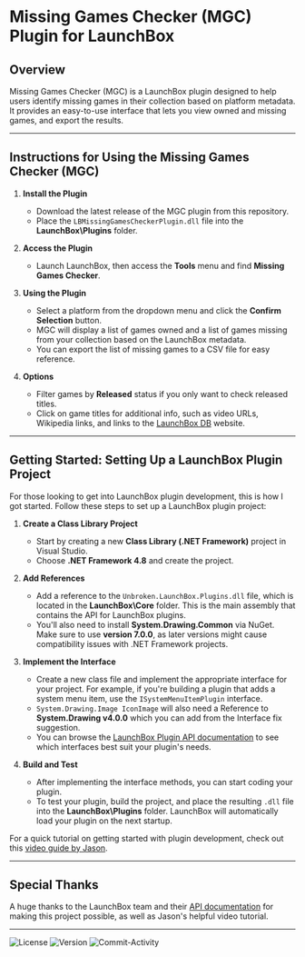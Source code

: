 # Missing Games Checker (MGC) Plugin for LaunchBox

## Overview

Missing Games Checker (MGC) is a LaunchBox plugin designed to help users identify missing games in their collection based on platform metadata. It provides an easy-to-use interface that lets you view owned and missing games, and export the results.

---

## Instructions for Using the Missing Games Checker (MGC)

1. **Install the Plugin**
   - Download the latest release of the MGC plugin from this repository.
   - Place the `LBMissingGamesCheckerPlugin.dll` file into the **LaunchBox\Plugins** folder.

2. **Access the Plugin**
   - Launch LaunchBox, then access the **Tools** menu and find **Missing Games Checker**.

3. **Using the Plugin**
   - Select a platform from the dropdown menu and click the **Confirm Selection** button.
   - MGC will display a list of games owned and a list of games missing from your collection based on the LaunchBox metadata.
   - You can export the list of missing games to a CSV file for easy reference.

4. **Options**
   - Filter games by **Released** status if you only want to check released titles.
   - Click on game titles for additional info, such as video URLs, Wikipedia links, and links to the [LaunchBox DB](https://gamesdb.launchbox-app.com/) website.

---

## Getting Started: Setting Up a LaunchBox Plugin Project

For those looking to get into LaunchBox plugin development, this is how I got started.
Follow these steps to set up a LaunchBox plugin project:

1. **Create a Class Library Project**
   - Start by creating a new **Class Library (.NET Framework)** project in Visual Studio.
   - Choose **.NET Framework 4.8** and create the project.

2. **Add References**
   - Add a reference to the `Unbroken.LaunchBox.Plugins.dll` file, which is located in the **LaunchBox\Core** folder. This is the main assembly that contains the API for LaunchBox plugins.
   - You'll also need to install **System.Drawing.Common** via NuGet. Make sure to use **version 7.0.0**, as later versions might cause compatibility issues with .NET Framework projects.

3. **Implement the Interface**
   - Create a new class file and implement the appropriate interface for your project. For example, if you're building a plugin that adds a system menu item, use the `ISystemMenuItemPlugin` interface.
   - `System.Drawing.Image IconImage` will also need a Reference to **System.Drawing v4.0.0** which you can add from the Interface fix suggestion.
   - You can browse the [LaunchBox Plugin API documentation](https://pluginapi.launchbox-app.com/) to see which interfaces best suit your plugin's needs.

4. **Build and Test**
   - After implementing the interface methods, you can start coding your plugin.
   - To test your plugin, build the project, and place the resulting `.dll` file into the **LaunchBox\Plugins** folder. LaunchBox will automatically load your plugin on the next startup.

For a quick tutorial on getting started with plugin development, check out this [video guide by Jason](https://youtu.be/U2bFY_c8iGA).

---

## Special Thanks

A huge thanks to the LaunchBox team and their [API documentation](https://pluginapi.launchbox-app.com/) for making this project possible, as well as Jason's helpful video tutorial.

***

![License](https://img.shields.io/github/license/jprinz-cc/LBMissingGamesCheckerPlugin)
![Version](https://img.shields.io/github/v/release/jprinz-cc/LBMissingGamesCheckerPlugin?include_prereleases)
![Commit-Activity](https://img.shields.io/github/commit-activity/t/jprinz-cc/LBMissingGamesCheckerPlugin)
